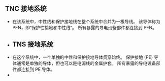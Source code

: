 ## TNC 接地系统
- 在该系统中，中性线和保护接地线在整个系统中合并为一根导线。 该导体称为 PEN，即“保护性接地和中性线”。 所有暴露的导电设备部件都连接到 PEN。
- ## TNS 接地系统
- 在这个系统中，一个单独的中性和保护接地导体贯穿始终。 保护接地 (PE) 导体通常是单独的导体，但也可以是电源线的金属护套。 所有暴露的导电设备部件都连接到 PE 导体。
-